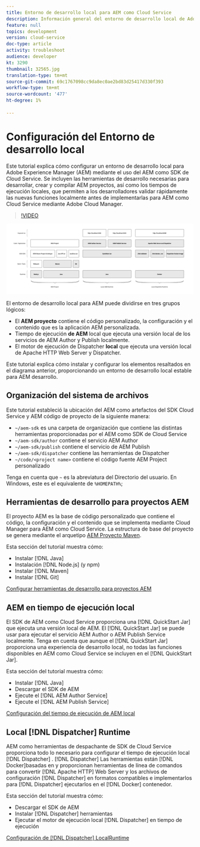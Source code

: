 ```yaml
---
title: Entorno de desarrollo local para AEM como Cloud Service
description: Información general del entorno de desarrollo local de Adobe Experience Manager (AEM).
feature: null
topics: development
version: cloud-service
doc-type: article
activity: troubleshoot
audience: developer
kt: 3290
thumbnail: 32565.jpg
translation-type: tm+mt
source-git-commit: 69c1767098cc9da8ec0ae2bd83d25417d330f393
workflow-type: tm+mt
source-wordcount: '477'
ht-degree: 1%

---
```



# Configuración del Entorno de desarrollo local

Este tutorial explica cómo configurar un entorno de desarrollo local para Adobe Experience Manager (AEM) mediante el uso del AEM como SDK de Cloud Service. Se incluyen las herramientas de desarrollo necesarias para desarrollar, crear y compilar AEM proyectos, así como los tiempos de ejecución locales, que permiten a los desarrolladores validar rápidamente las nuevas funciones localmente antes de implementarlas para AEM como Cloud Service mediante Adobe Cloud Manager.

>[!VIDEO](https://video.tv.adobe.com/v/32565/?quality=12&learn=on)

![AEM como Cloud Service de tecnología de Entorno de desarrollo local](./assets/overview/aem-sdk-technology-stack.png)

El entorno de desarrollo local para AEM puede dividirse en tres grupos lógicos:

+ El __AEM proyecto__ contiene el código personalizado, la configuración y el contenido que es la aplicación AEM personalizada.
+ Tiempo de ejecución __de AEM__ local que ejecuta una versión local de los servicios de AEM Author y Publish localmente.
+ El motor de ejecución de Dispatcher __local__ que ejecuta una versión local de Apache HTTP Web Server y Dispatcher.

Este tutorial explica cómo instalar y configurar los elementos resaltados en el diagrama anterior, proporcionando un entorno de desarrollo local estable para AEM desarrollo.

## Organización del sistema de archivos

Este tutorial estableció la ubicación del AEM como artefactos del SDK Cloud Service y AEM código de proyecto de la siguiente manera:

+ `~/aem-sdk` es una carpeta de organización que contiene las distintas herramientas proporcionadas por el AEM como SDK de Cloud Service
+ `~/aem-sdk/author` contiene el servicio AEM Author
+ `~/aem-sdk/publish` contiene el servicio de AEM Publish
+ `~/aem-sdk/dispatcher` contiene las herramientas de Dispatcher
+ `~/code/<project name>` contiene el código fuente AEM Project personalizado

Tenga en cuenta que `~` es la abreviatura del Directorio del usuario. En Windows, este es el equivalente de `%HOMEPATH%`;

## Herramientas de desarrollo para proyectos AEM

El proyecto AEM es la base de código personalizado que contiene el código, la configuración y el contenido que se implementa mediante Cloud Manager para AEM como Cloud Service. La estructura de base del proyecto se genera mediante el arquetipo [AEM Proyecto Maven](https://github.com/adobe/aem-project-archetype).

Esta sección del tutorial muestra cómo:

+ Instalar [!DNL Java]
+ Instalación [!DNL Node.js] (y npm)
+ Instalar [!DNL Maven]
+ Instalar [!DNL Git]

[Configurar herramientas de desarrollo para proyectos AEM](./development-tools.md)

## AEM en tiempo de ejecución local

El SDK de AEM como Cloud Service proporciona una [!DNL QuickStart Jar] que ejecuta una versión local de AEM. El [!DNL QuickStart Jar] se puede usar para ejecutar el servicio AEM Author o AEM Publish Service localmente. Tenga en cuenta que aunque el [!DNL QuickStart Jar] proporciona una experiencia de desarrollo local, no todas las funciones disponibles en AEM como Cloud Service se incluyen en el [!DNL QuickStart Jar].

Esta sección del tutorial muestra cómo:

+ Instalar [!DNL Java]
+ Descargar el SDK de AEM
+ Ejecute el [!DNL AEM Author Service]
+ Ejecute el [!DNL AEM Publish Service]

[Configuración del tiempo de ejecución de AEM local](./aem-runtime.md)

## Local [!DNL Dispatcher] Runtime

AEM como herramientas de despachante de SDK de Cloud Service proporciona todo lo necesario para configurar el tiempo de ejecución local [!DNL Dispatcher] . [!DNL Dispatcher] Las herramientas están [!DNL Docker]basadas en y proporcionan herramientas de línea de comandos para convertir [!DNL Apache HTTP] Web Server y los archivos de configuración [!DNL Dispatcher] en formatos compatibles e implementarlos para [!DNL Dispatcher] ejecutarlos en el [!DNL Docker] contenedor.

Esta sección del tutorial muestra cómo:

+ Descargar el SDK de AEM
+ Instalar [!DNL Dispatcher] herramientas
+ Ejecutar el motor de ejecución local [!DNL Dispatcher] en tiempo de ejecución

[Configuración de [!DNL Dispatcher] LocalRuntime](./dispatcher-tools.md)
